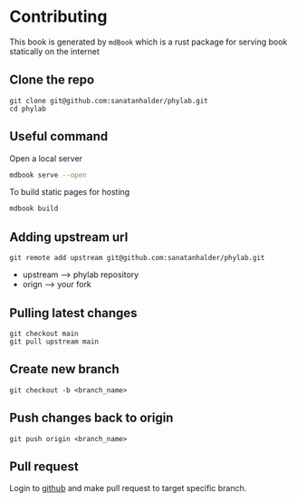 # Contributing

This book is generated by `mdBook` which is a rust package 
for serving book statically on the internet

## Clone the repo
```
git clone git@github.com:sanatanhalder/phylab.git
cd phylab
```

## Useful command
Open a local server
```bash
mdbook serve --open
```

To build static pages for hosting
```bash
mdbook build
```

## Adding upstream url
```
git remote add upstream git@github.com:sanatanhalder/phylab.git
```

* upstream --> phylab repository
* orign --> your fork

## Pulling latest changes
```
git checkout main
git pull upstream main
```
## Create new branch
```
git checkout -b <branch_name>
```
## Push changes back to origin
```
git push origin <branch_name>
```
## Pull request
Login to [github](https://github.com) and make pull request to target specific branch.



